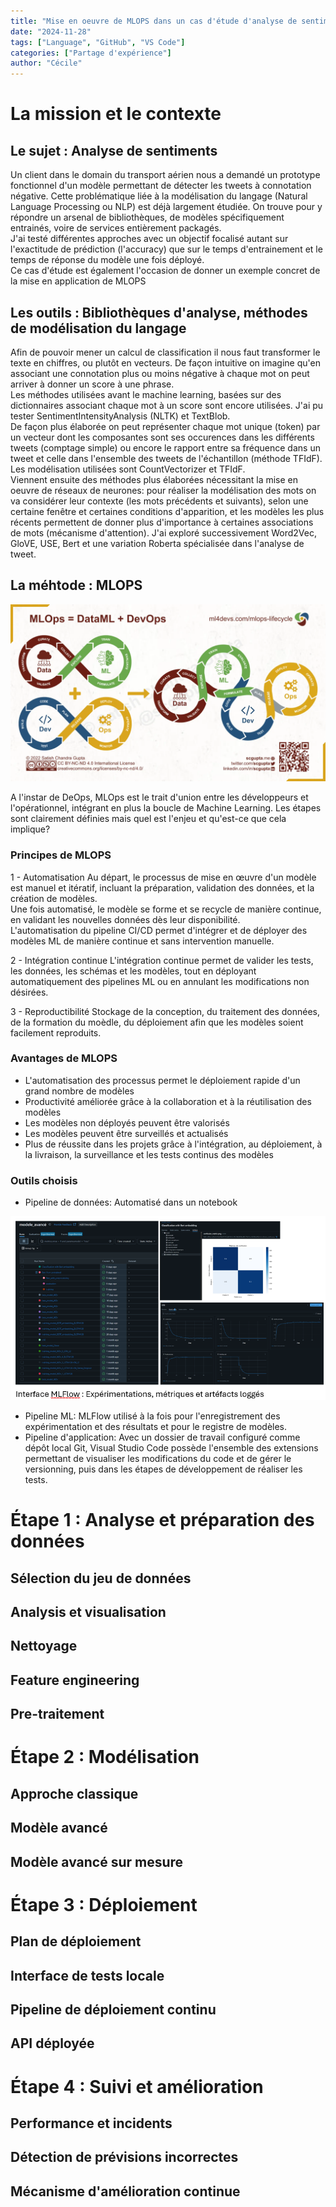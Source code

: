 ```yaml
---
title: "Mise en oeuvre de MLOPS dans un cas d'étude d'analyse de sentiments de Tweets"
date: "2024-11-28"
tags: ["Language", "GitHub", "VS Code"]
categories: ["Partage d'expérience"]
author: "Cécile"
---
```


# La mission et le contexte

## Le sujet : Analyse de sentiments

Un client dans le domain du transport aérien nous a demandé un prototype fonctionnel d'un modèle permettant de détecter les tweets à connotation négative. Cette problématique liée à la modélisation du langage (Natural Language Processing ou NLP) est déjà largement étudiée. On trouve pour y répondre un arsenal de bibliothèques, de modèles spécifiquement entrainés, voire de services entièrement packagés.<br>
J'ai testé différentes approches avec un objectif focalisé autant sur l'exactitude de prédiction (l'accuracy) que sur le temps d'entrainement et le temps de réponse du modèle une fois déployé.<br>
Ce cas d'étude est également l'occasion de donner un exemple concret de la mise en application de MLOPS


## Les outils : Bibliothèques d'analyse, méthodes de modélisation du langage

Afin de pouvoir mener un calcul de classification il nous faut transformer le texte en chiffres, ou plutôt en vecteurs.
De façon intuitive on imagine qu'en associant une connotation plus ou moins négative à chaque mot on peut arriver à donner un score à une phrase.<br>
Les méthodes utilisées avant le machine learning, basées sur des dictionnaires associant chaque mot à un score sont encore utilisées. J'ai pu tester SentimentIntensityAnalysis (NLTK) et TextBlob.<br>
De façon plus élaborée on peut représenter chaque mot unique (token) par un vecteur dont les composantes sont ses occurences dans les différents tweets (comptage simple) ou encore le rapport entre sa fréquence dans un tweet et celle dans l'ensemble des tweets de l'échantillon (méthode TFIdF). Les modélisation utilisées sont CountVectorizer et TFIdF.<br>
Viennent ensuite des méthodes plus élaborées nécessitant la mise en oeuvre de réseaux de neurones: pour réaliser la modélisation des mots on va considérer leur contexte (les mots précédents et suivants), selon une certaine fenêtre et certaines conditions d'apparition, et les modèles les plus récents permettent de donner plus d'importance à certaines associations de mots (mécanisme d'attention). J'ai exploré successivement Word2Vec, GloVE, USE, Bert et une variation Roberta spécialisée dans l'analyse de tweet. <br>

## La méhtode : MLOPS

![alt text](image.png)

A l'instar de DeOps, MLOps est le trait d'union entre les développeurs et l'opérationnel, intégrant en plus la boucle de Machine Learning. Les étapes sont clairement définies mais quel est l'enjeu et qu'est-ce que cela implique?

### Principes de MLOPS

1 - Automatisation
Au départ, le processus de mise en œuvre d'un modèle est manuel et itératif, incluant la préparation, validation des données, et la création de modèles.<br>
Une fois automatisé, le modèle se forme et se recycle de manière continue, en validant les nouvelles données dès leur disponibilité.<br>
L'automatisation du pipeline CI/CD permet d'intégrer et de déployer des modèles ML de manière continue et sans intervention manuelle.

2 - Intégration continue
L'intégration continue permet de valider les tests, les données, les schémas et les modèles, tout en déployant automatiquement des pipelines ML ou en annulant les modifications non désirées.

3 - Reproductibilité
Stockage de la conception, du traitement des données, de la formation du moèdle, du déploiement afin que les modèles soient facilement reproduits.

### Avantages de MLOPS

- L'automatisation des processus permet le déploiement rapide d'un grand nombre de modèles
- Productivité améliorée grâce à la collaboration et à la réutilisation des modèles
- Les modèles non déployés peuvent être valorisés 
- Les modèles peuvent être surveillés et actualisés 
- Plus de réussite dans les projets grâce à l'intégration, au déploiement, à la livraison, la surveillance et les tests continus des modèles

### Outils choisis
- Pipeline de données: Automatisé dans un notebook<br>

![alt text](image-1.png)
- Pipeline ML: MLFlow utilisé à la fois pour l'enregistrement des expérimentation et des résultats et pour le registre de modèles.<br>
- Pipeline d'application: Avec un dossier de travail configuré comme dépôt local Git, Visual Studio Code possède l'ensemble des extensions permettant de visualiser les modifications du code et de gérer le versionning, puis dans les étapes de développement de réaliser les tests.<br>

# Étape 1 : Analyse et préparation des données

## Sélection du jeu de données

## Analysis et visualisation

## Nettoyage

## Feature engineering

## Pre-traitement

# Étape 2 : Modélisation

## Approche classique 

## Modèle avancé

## Modèle avancé sur mesure

# Étape 3 : Déploiement

## Plan de déploiement

## Interface de tests locale

## Pipeline de déploiement continu

## API déployée

# Étape 4 : Suivi et amélioration

## Performance et incidents

## Détection de prévisions incorrectes

## Mécanisme d'amélioration continue



